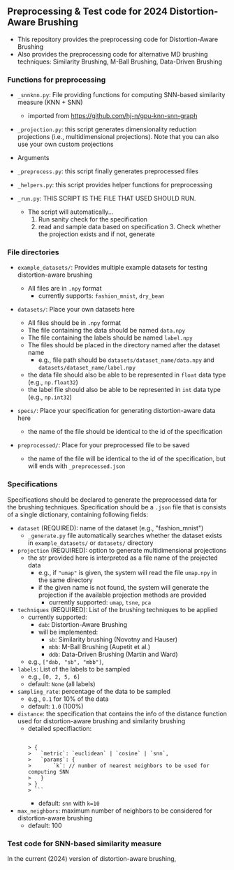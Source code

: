 ## Preprocessing & Test code for 2024 Distortion-Aware Brushing

- This repository provides the preprocessing code for Distortion-Aware Brushing
- Also provides the preprocessing code for alternative MD brushing techniques: Similarity Brushing, M-Ball Brushing, Data-Driven Brushing


### Functions for preprocessing

- `_snnknn.py`: File providing functions for computing SNN-based similarity measure (KNN + SNN)
  - imported from https://github.com/hj-n/gpu-knn-snn-graph

- `_projection.py`: this script generates dimensionality reduction projections (i.e., multidimensional projections). Note that you can also use your own custom projections
- Arguments

- `_preprocess.py`: this script finally generates preprocessed files

- `_helpers.py`: this script provides helper functions for preprocessing

- `_run.py`: THIS SCRIPT IS THE FILE THAT USED SHOULD RUN.
  - The script will automatically...
	  1. Run sanity check for the specification
	  2. read and sample data based on specification
		3. Check whether the projection exists and if not, generate


### File directories

- `example_datasets/`: Provides multiple example datasets for testing distortion-aware brushing
  - All files are in `.npy` format
	- currently supports: `fashion_mnist`, `dry_bean`

- `datasets/`: Place your own datasets here
	- All files should be in `.npy` format
	- The file containing the data should be named `data.npy`
	- The file containing the labels should be named `label.npy`
	- The files should be placed in the directory named after the dataset name
	  - e.g., file path should be `datasets/dataset_name/data.npy` and `datasets/dataset_name/label.npy`
	- the data file should also be able to be represented in `float` data type (e.g., `np.float32`)
	- the label file should also be able to be represented in `int` data type (e.g., `np.int32`)

- `specs/`: Place your specification for generating distortion-aware data here
  - the name of the file should be identical to the id of the specification

- `preprocessed/`: Place for your preprocessed file to be saved
  - the name of the file will be identical to the id of the specification, but will ends with `_preprocessed.json`

### Specifications

Specifications should be declared to generate the preprocessed data for the brushing techniques.  Specification should be a `.json` file that is consists of a single dictionary, containing following fields:

- `dataset` (REQUIRED): name of the dataset (e.g., "fashion_mnist")
  - `_generate.py` file automatically searches whether the dataset exists in `example_datasets/` or `datasets/` directory
- `projection` (REQUIRED): option to generate multidimensional projections
  - the str provided here is interpreted as a file name of the projected data
	- e.g., if `"umap"` is given, the system will read the file `umap.npy` in the same directory
	- if the given name is not found, the system will generate the projection if the available projection methods are provided
	  - currently supported: `umap`, `tsne`, `pca`
- `techniques` (REQUIRED): List of the brushing techniques to be applied
  - currently supported:
	  - `dab`: Distortion-Aware Brushing
	- will be implemented:
		- `sb`: Similarity brushing (Novotny and Hauser)
		- `mbb`: M-Ball Brushing (Aupetit et al.)
		- `ddb`: Data-Driven Brushing (Martin and Ward)
  - e.g., `["dab, "sb", "mbb"]`,
- `labels`: List of the labels to be sampled
	- e.g., `[0, 2, 5, 6]`
	- default: `None` (all labels)
- `sampling_rate`: percentage of the data to be sampled
	- e.g., `0.1` for 10% of the data
	- default: `1.0` (100%)
- `distance`: the specification that contains the info of the distance function used for distortion-aware brushing and similarity brushing
  - detailed specifiaction: 
    > ```json
		> {
		> 	`metric`: `euclidean` | `cosine` | `snn`,
		> 	`params`: {
		> 		`k`: // number of nearest neighbors to be used for computing SNN
		>   }
		> }
		> ```
	- default: `snn` with `k=10`
- `max_neighbors`: maximum number of neighbors to be considered for distortion-aware brushing
	- default: 100 
		



### Test code for SNN-based similarity measure

In the current (2024) version of distortion-aware brushing,
